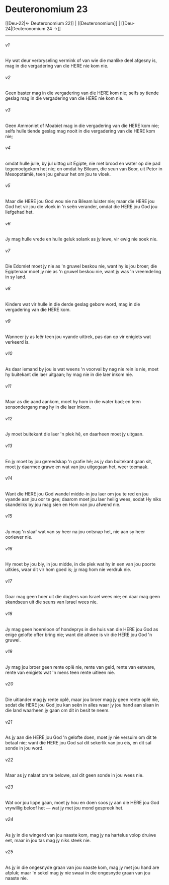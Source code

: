 # Deuteronomium 23

[[Deu-22|← Deuteronomium 22]] | [[Deuteronomium]] | [[Deu-24|Deuteronomium 24 →]]
***

###### v1
Hy wat deur verbryseling vermink of van wie die manlike deel afgesny is, mag in die vergadering van die HERE nie kom nie. 
###### v2
Geen baster mag in die vergadering van die HERE kom nie; selfs sy tiende geslag mag in die vergadering van die HERE nie kom nie. 
###### v3
Geen Ammoniet of Moabiet mag in die vergadering van die HERE kom nie; selfs hulle tiende geslag mag nooit in die vergadering van die HERE kom nie; 
###### v4
omdat hulle julle, by jul uittog uit Egipte, nie met brood en water op die pad tegemoetgekom het nie; en omdat hy Bíleam, die seun van Beor, uit Petor in Mesopotámië, teen jou gehuur het om jou te vloek. 
###### v5
Maar die HERE jou God wou nie na Bíleam luister nie; maar die HERE jou God het vir jou die vloek in 'n seën verander, omdat die HERE jou God jou liefgehad het. 
###### v6
Jy mag hulle vrede en hulle geluk solank as jy lewe, vir ewig nie soek nie. 
###### v7
Die Edomiet moet jy nie as 'n gruwel beskou nie, want hy is jou broer; die Egiptenaar moet jy nie as 'n gruwel beskou nie, want jy was 'n vreemdeling in sy land. 
###### v8
Kinders wat vir hulle in die derde geslag gebore word, mag in die vergadering van die HERE kom. 
###### v9
Wanneer jy as leër teen jou vyande uittrek, pas dan op vir enigiets wat verkeerd is. 
###### v10
As daar iemand by jou is wat weens 'n voorval by nag nie rein is nie, moet hy buitekant die laer uitgaan; hy mag nie in die laer inkom nie. 
###### v11
Maar as die aand aankom, moet hy hom in die water bad; en teen sonsondergang mag hy in die laer inkom. 
###### v12
Jy moet buitekant die laer 'n plek hê, en daarheen moet jy uitgaan. 
###### v13
En jy moet by jou gereedskap 'n grafie hê; as jy dan buitekant gaan sit, moet jy daarmee grawe en wat van jou uitgegaan het, weer toemaak. 
###### v14
Want die HERE jou God wandel midde-in jou laer om jou te red en jou vyande aan jou oor te gee; daarom moet jou laer heilig wees, sodat Hy niks skandeliks by jou mag sien en Hom van jou afwend nie. 
###### v15
Jy mag 'n slaaf wat van sy heer na jou ontsnap het, nie aan sy heer oorlewer nie. 
###### v16
Hy moet by jou bly, in jou midde, in die plek wat hy in een van jou poorte uitkies, waar dit vir hom goed is; jy mag hom nie verdruk nie. 
###### v17
Daar mag geen hoer uit die dogters van Israel wees nie; en daar mag geen skandseun uit die seuns van Israel wees nie. 
###### v18
Jy mag geen hoereloon of hondeprys in die huis van die HERE jou God as enige gelofte offer bring nie; want dié altwee is vir die HERE jou God 'n gruwel. 
###### v19
Jy mag jou broer geen rente oplê nie, rente van geld, rente van eetware, rente van enigiets wat 'n mens teen rente uitleen nie. 
###### v20
Die uitlander mag jy rente oplê, maar jou broer mag jy geen rente oplê nie, sodat die HERE jou God jou kan seën in alles waar jy jou hand aan slaan in die land waarheen jy gaan om dit in besit te neem. 
###### v21
As jy aan die HERE jou God 'n gelofte doen, moet jy nie versuim om dit te betaal nie; want die HERE jou God sal dit sekerlik van jou eis, en dit sal sonde in jou word. 
###### v22
Maar as jy nalaat om te belowe, sal dit geen sonde in jou wees nie. 
###### v23
Wat oor jou lippe gaan, moet jy hou en doen soos jy aan die HERE jou God vrywillig beloof het — wat jy met jou mond gespreek het. 
###### v24
As jy in die wingerd van jou naaste kom, mag jy na hartelus volop druiwe eet, maar in jou tas mag jy niks steek nie. 
###### v25
As jy in die ongesnyde graan van jou naaste kom, mag jy met jou hand are afpluk; maar 'n sekel mag jy nie swaai in die ongesnyde graan van jou naaste nie. 
